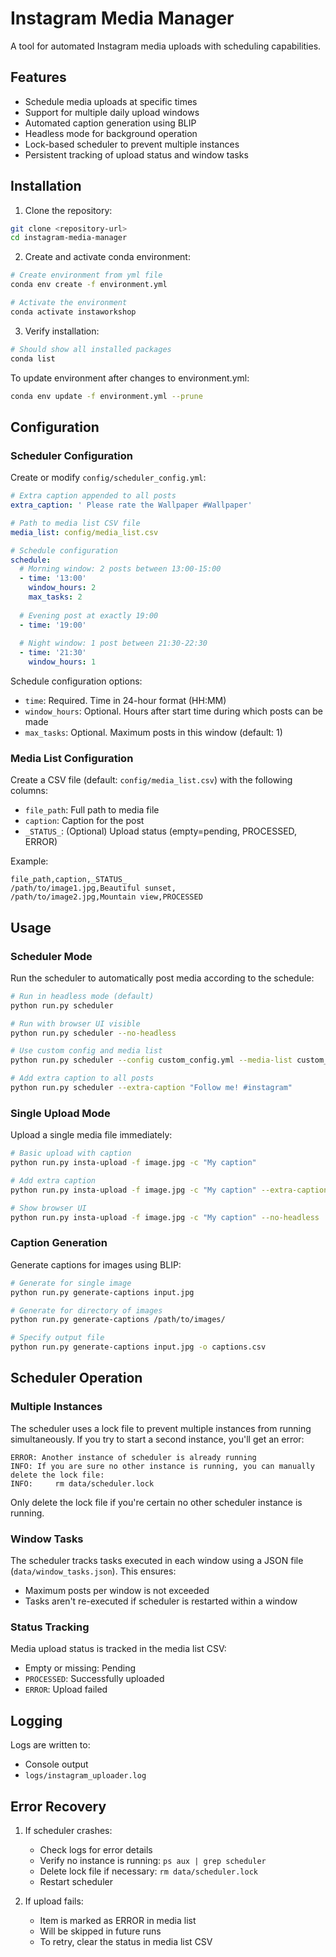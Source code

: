 # Instagram Media Manager

A tool for automated Instagram media uploads with scheduling capabilities.

## Features

- Schedule media uploads at specific times
- Support for multiple daily upload windows
- Automated caption generation using BLIP
- Headless mode for background operation
- Lock-based scheduler to prevent multiple instances
- Persistent tracking of upload status and window tasks

## Installation

1. Clone the repository:
```bash
git clone <repository-url>
cd instagram-media-manager
```

2. Create and activate conda environment:
```bash
# Create environment from yml file
conda env create -f environment.yml

# Activate the environment
conda activate instaworkshop
```

3. Verify installation:
```bash
# Should show all installed packages
conda list
```

To update environment after changes to environment.yml:
```bash
conda env update -f environment.yml --prune
```

## Configuration

### Scheduler Configuration

Create or modify `config/scheduler_config.yml`:

```yaml
# Extra caption appended to all posts
extra_caption: ' Please rate the Wallpaper #Wallpaper'

# Path to media list CSV file
media_list: config/media_list.csv

# Schedule configuration
schedule:
  # Morning window: 2 posts between 13:00-15:00
  - time: '13:00'
    window_hours: 2
    max_tasks: 2
  
  # Evening post at exactly 19:00
  - time: '19:00'
  
  # Night window: 1 post between 21:30-22:30
  - time: '21:30'
    window_hours: 1
```

Schedule configuration options:
- `time`: Required. Time in 24-hour format (HH:MM)
- `window_hours`: Optional. Hours after start time during which posts can be made
- `max_tasks`: Optional. Maximum posts in this window (default: 1)

### Media List Configuration

Create a CSV file (default: `config/media_list.csv`) with the following columns:
- `file_path`: Full path to media file
- `caption`: Caption for the post
- `_STATUS_`: (Optional) Upload status (empty=pending, PROCESSED, ERROR)

Example:
```csv
file_path,caption,_STATUS_
/path/to/image1.jpg,Beautiful sunset,
/path/to/image2.jpg,Mountain view,PROCESSED
```

## Usage

### Scheduler Mode

Run the scheduler to automatically post media according to the schedule:

```bash
# Run in headless mode (default)
python run.py scheduler

# Run with browser UI visible
python run.py scheduler --no-headless

# Use custom config and media list
python run.py scheduler --config custom_config.yml --media-list custom_list.csv

# Add extra caption to all posts
python run.py scheduler --extra-caption "Follow me! #instagram"
```

### Single Upload Mode

Upload a single media file immediately:

```bash
# Basic upload with caption
python run.py insta-upload -f image.jpg -c "My caption"

# Add extra caption
python run.py insta-upload -f image.jpg -c "My caption" --extra-caption "#hashtags"

# Show browser UI
python run.py insta-upload -f image.jpg -c "My caption" --no-headless
```

### Caption Generation

Generate captions for images using BLIP:

```bash
# Generate for single image
python run.py generate-captions input.jpg

# Generate for directory of images
python run.py generate-captions /path/to/images/

# Specify output file
python run.py generate-captions input.jpg -o captions.csv
```

## Scheduler Operation

### Multiple Instances

The scheduler uses a lock file to prevent multiple instances from running simultaneously. If you try to start a second instance, you'll get an error:

```
ERROR: Another instance of scheduler is already running
INFO: If you are sure no other instance is running, you can manually delete the lock file:
INFO:     rm data/scheduler.lock
```

Only delete the lock file if you're certain no other scheduler instance is running.

### Window Tasks

The scheduler tracks tasks executed in each window using a JSON file (`data/window_tasks.json`). This ensures:
- Maximum posts per window is not exceeded
- Tasks aren't re-executed if scheduler is restarted within a window

### Status Tracking

Media upload status is tracked in the media list CSV:
- Empty or missing: Pending
- `PROCESSED`: Successfully uploaded
- `ERROR`: Upload failed

## Logging

Logs are written to:
- Console output
- `logs/instagram_uploader.log`

## Error Recovery

1. If scheduler crashes:
   - Check logs for error details
   - Verify no instance is running: `ps aux | grep scheduler`
   - Delete lock file if necessary: `rm data/scheduler.lock`
   - Restart scheduler

2. If upload fails:
   - Item is marked as ERROR in media list
   - Will be skipped in future runs
   - To retry, clear the status in media list CSV 